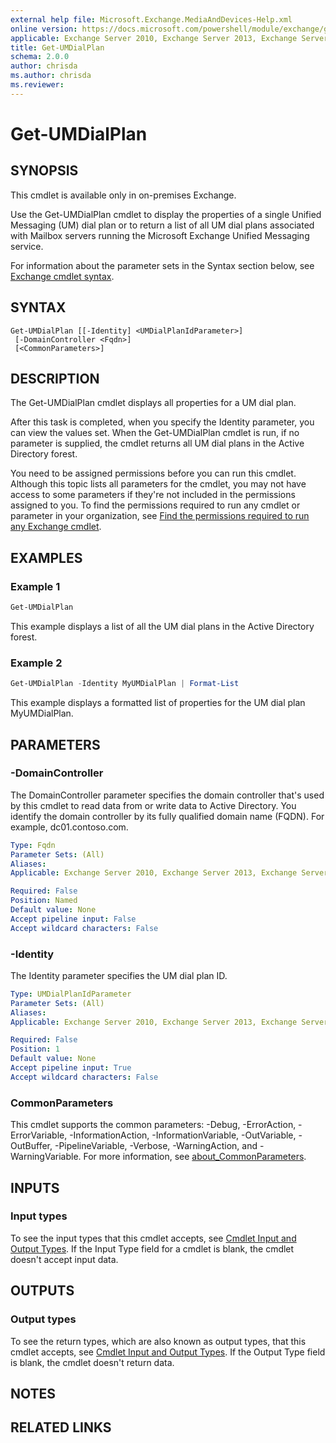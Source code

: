```yaml
---
external help file: Microsoft.Exchange.MediaAndDevices-Help.xml
online version: https://docs.microsoft.com/powershell/module/exchange/get-umdialplan
applicable: Exchange Server 2010, Exchange Server 2013, Exchange Server 2016
title: Get-UMDialPlan
schema: 2.0.0
author: chrisda
ms.author: chrisda
ms.reviewer:
---
```


# Get-UMDialPlan

## SYNOPSIS
This cmdlet is available only in on-premises Exchange.

Use the Get-UMDialPlan cmdlet to display the properties of a single Unified Messaging (UM) dial plan or to return a list of all UM dial plans associated with Mailbox servers running the Microsoft Exchange Unified Messaging service.

For information about the parameter sets in the Syntax section below, see [Exchange cmdlet syntax](https://docs.microsoft.com/powershell/exchange/exchange-cmdlet-syntax).

## SYNTAX

```
Get-UMDialPlan [[-Identity] <UMDialPlanIdParameter>]
 [-DomainController <Fqdn>]
 [<CommonParameters>]
```

## DESCRIPTION
The Get-UMDialPlan cmdlet displays all properties for a UM dial plan.

After this task is completed, when you specify the Identity parameter, you can view the values set. When the Get-UMDialPlan cmdlet is run, if no parameter is supplied, the cmdlet returns all UM dial plans in the Active Directory forest.

You need to be assigned permissions before you can run this cmdlet. Although this topic lists all parameters for the cmdlet, you may not have access to some parameters if they're not included in the permissions assigned to you. To find the permissions required to run any cmdlet or parameter in your organization, see [Find the permissions required to run any Exchange cmdlet](https://docs.microsoft.com/powershell/exchange/find-exchange-cmdlet-permissions).

## EXAMPLES

### Example 1
```powershell
Get-UMDialPlan
```

This example displays a list of all the UM dial plans in the Active Directory forest.

### Example 2
```powershell
Get-UMDialPlan -Identity MyUMDialPlan | Format-List
```

This example displays a formatted list of properties for the UM dial plan MyUMDialPlan.

## PARAMETERS

### -DomainController
The DomainController parameter specifies the domain controller that's used by this cmdlet to read data from or write data to Active Directory. You identify the domain controller by its fully qualified domain name (FQDN). For example, dc01.contoso.com.

```yaml
Type: Fqdn
Parameter Sets: (All)
Aliases:
Applicable: Exchange Server 2010, Exchange Server 2013, Exchange Server 2016

Required: False
Position: Named
Default value: None
Accept pipeline input: False
Accept wildcard characters: False
```

### -Identity
The Identity parameter specifies the UM dial plan ID.

```yaml
Type: UMDialPlanIdParameter
Parameter Sets: (All)
Aliases:
Applicable: Exchange Server 2010, Exchange Server 2013, Exchange Server 2016

Required: False
Position: 1
Default value: None
Accept pipeline input: True
Accept wildcard characters: False
```

### CommonParameters
This cmdlet supports the common parameters: -Debug, -ErrorAction, -ErrorVariable, -InformationAction, -InformationVariable, -OutVariable, -OutBuffer, -PipelineVariable, -Verbose, -WarningAction, and -WarningVariable. For more information, see [about_CommonParameters](https://go.microsoft.com/fwlink/p/?LinkID=113216).

## INPUTS

### Input types
To see the input types that this cmdlet accepts, see [Cmdlet Input and Output Types](https://go.microsoft.com/fwlink/p/?LinkId=616387). If the Input Type field for a cmdlet is blank, the cmdlet doesn't accept input data.

## OUTPUTS

### Output types
To see the return types, which are also known as output types, that this cmdlet accepts, see [Cmdlet Input and Output Types](https://go.microsoft.com/fwlink/p/?LinkId=616387). If the Output Type field is blank, the cmdlet doesn't return data.

## NOTES

## RELATED LINKS

